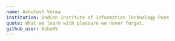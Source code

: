 ```yaml
---
name: Ashutosh Verma
institution: Indian Institute of Information Technology Pune
quote: What we learn with pleasure we never forget.
github_user: AshuKV
---
```

